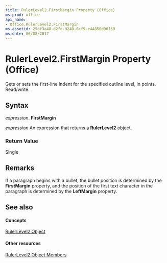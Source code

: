 ```yaml
---
title: RulerLevel2.FirstMargin Property (Office)
ms.prod: office
api_name:
- Office.RulerLevel2.FirstMargin
ms.assetid: 25af3a48-d2fd-9240-6cf9-e44850d96f50
ms.date: 06/08/2017
---
```



# RulerLevel2.FirstMargin Property (Office)

Gets or sets the first-line indent for the specified outline level, in points. Read/write.


## Syntax

 _expression_. **FirstMargin**

 _expression_ An expression that returns a **RulerLevel2** object.


### Return Value

Single


## Remarks

If a paragraph begins with a bullet, the bullet position is determined by the **FirstMargin** property, and the position of the first text character in the paragraph is determined by the **LeftMargin** property.


## See also


#### Concepts


[RulerLevel2 Object](rulerlevel2-object-office.md)
#### Other resources


[RulerLevel2 Object Members](rulerlevel2-members-office.md)

